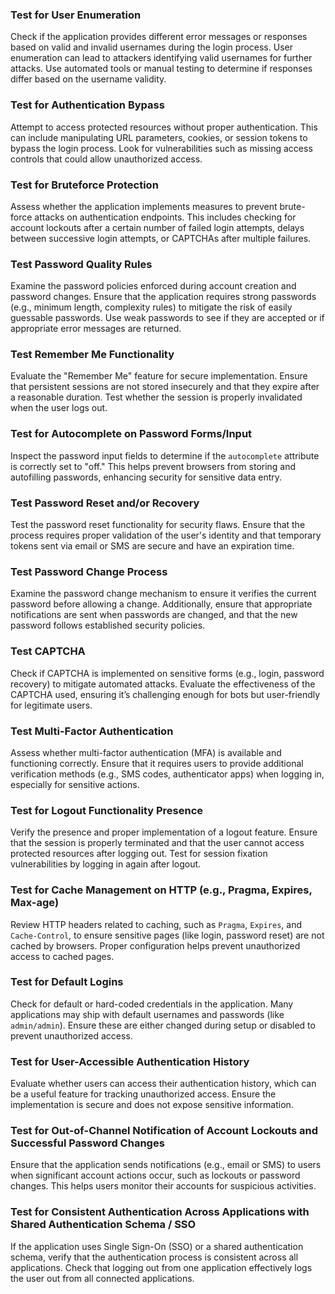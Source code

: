 ### Test for User Enumeration

Check if the application provides different error messages or responses based on valid and invalid usernames during the login process. User enumeration can lead to attackers identifying valid usernames for further attacks. Use automated tools or manual testing to determine if responses differ based on the username validity.

### Test for Authentication Bypass

Attempt to access protected resources without proper authentication. This can include manipulating URL parameters, cookies, or session tokens to bypass the login process. Look for vulnerabilities such as missing access controls that could allow unauthorized access.

### Test for Bruteforce Protection

Assess whether the application implements measures to prevent brute-force attacks on authentication endpoints. This includes checking for account lockouts after a certain number of failed login attempts, delays between successive login attempts, or CAPTCHAs after multiple failures.

###  Test Password Quality Rules

Examine the password policies enforced during account creation and password changes. Ensure that the application requires strong passwords (e.g., minimum length, complexity rules) to mitigate the risk of easily guessable passwords. Use weak passwords to see if they are accepted or if appropriate error messages are returned.

### Test Remember Me Functionality

Evaluate the "Remember Me" feature for secure implementation. Ensure that persistent sessions are not stored insecurely and that they expire after a reasonable duration. Test whether the session is properly invalidated when the user logs out.

### Test for Autocomplete on Password Forms/Input

Inspect the password input fields to determine if the `autocomplete` attribute is correctly set to "off." This helps prevent browsers from storing and autofilling passwords, enhancing security for sensitive data entry.

### Test Password Reset and/or Recovery

Test the password reset functionality for security flaws. Ensure that the process requires proper validation of the user's identity and that temporary tokens sent via email or SMS are secure and have an expiration time.

### Test Password Change Process

Examine the password change mechanism to ensure it verifies the current password before allowing a change. Additionally, ensure that appropriate notifications are sent when passwords are changed, and that the new password follows established security policies.

### Test CAPTCHA

Check if CAPTCHA is implemented on sensitive forms (e.g., login, password recovery) to mitigate automated attacks. Evaluate the effectiveness of the CAPTCHA used, ensuring it’s challenging enough for bots but user-friendly for legitimate users.

### Test Multi-Factor Authentication

Assess whether multi-factor authentication (MFA) is available and functioning correctly. Ensure that it requires users to provide additional verification methods (e.g., SMS codes, authenticator apps) when logging in, especially for sensitive actions.

### Test for Logout Functionality Presence

Verify the presence and proper implementation of a logout feature. Ensure that the session is properly terminated and that the user cannot access protected resources after logging out. Test for session fixation vulnerabilities by logging in again after logout.

### Test for Cache Management on HTTP (e.g., Pragma, Expires, Max-age)

Review HTTP headers related to caching, such as `Pragma`, `Expires`, and `Cache-Control`, to ensure sensitive pages (like login, password reset) are not cached by browsers. Proper configuration helps prevent unauthorized access to cached pages.

### Test for Default Logins

Check for default or hard-coded credentials in the application. Many applications may ship with default usernames and passwords (like `admin/admin`). Ensure these are either changed during setup or disabled to prevent unauthorized access.

### Test for User-Accessible Authentication History

Evaluate whether users can access their authentication history, which can be a useful feature for tracking unauthorized access. Ensure the implementation is secure and does not expose sensitive information.

### Test for Out-of-Channel Notification of Account Lockouts and Successful Password Changes

Ensure that the application sends notifications (e.g., email or SMS) to users when significant account actions occur, such as lockouts or password changes. This helps users monitor their accounts for suspicious activities.

### Test for Consistent Authentication Across Applications with Shared Authentication Schema / SSO

If the application uses Single Sign-On (SSO) or a shared authentication schema, verify that the authentication process is consistent across all applications. Check that logging out from one application effectively logs the user out from all connected applications.